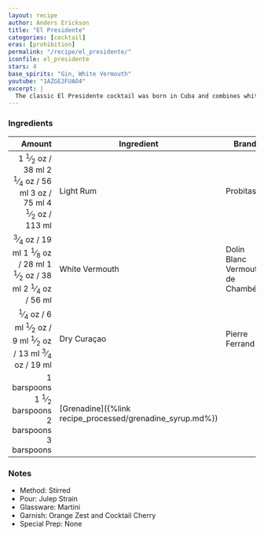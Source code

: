 ```yaml
---
layout: recipe
author: Anders Erickson
title: "El Presidente"
categories: [cocktail]
eras: [prohibition]
permalink: "/recipe/el_presidente/"
iconfile: el_presidente
stars: 4
base_spirits: "Gin, White Vermouth"
youtube: "1AZGE2FUAO4"
excerpt: |
  The classic El Presidente cocktail was born in Cuba and combines white rum, dry vermouth, orange curaçao and grenadine. Hail to the chief.
---
```


### Ingredients

|                                                                                                                                                                                                                                                                                                  Amount | Ingredient                                                | Brand                            |
| ------------------------------------------------------------------------------------------------------------------------------------------------------------------------------------------------------------------------------------------------------------------------------------------------------: | --------------------------------------------------------- | -------------------------------- |
|                               <span class="onex active">1 <sup>1</sup>&frasl;<sub>2</sub> oz / 38 ml</span> <span class="onehalfx">2 <sup>1</sup>&frasl;<sub>4</sub> oz / 56 ml</span> <span class="twox">3 oz / 75 ml</span> <span class="threex">4 <sup>1</sup>&frasl;<sub>2</sub> oz / 113 ml</span> | Light Rum                                                 | Probitas                         |
| <span class="onex active"> <sup>3</sup>&frasl;<sub>4</sub> oz / 19 ml</span> <span class="onehalfx">1 <sup>1</sup>&frasl;<sub>8</sub> oz / 28 ml</span> <span class="twox">1 <sup>1</sup>&frasl;<sub>2</sub> oz / 38 ml</span> <span class="threex">2 <sup>1</sup>&frasl;<sub>4</sub> oz / 56 ml</span> | White Vermouth                                            | Dolin Blanc Vermouth de Chambéry |
|      <span class="onex active"> <sup>1</sup>&frasl;<sub>4</sub> oz / 6 ml</span> <span class="onehalfx"> <sup>1</sup>&frasl;<sub>2</sub> oz / 9 ml</span> <span class="twox"> <sup>1</sup>&frasl;<sub>2</sub> oz / 13 ml</span> <span class="threex"> <sup>3</sup>&frasl;<sub>4</sub> oz / 19 ml</span> | Dry Curaçao                                               | Pierre Ferrand                   |
|                                                                                                    <span class="onex active">1 barspoons</span> <span class="onehalfx">1 <sup>1</sup>&frasl;<sub>2</sub> barspoons</span> <span class="twox">2 barspoons</span> <span class="threex">3 barspoons</span> | [Grenadine]({%link recipe_processed/grenadine_syrup.md%}) |

### Notes

- Method: Stirred
- Pour: Julep Strain
- Glassware: Martini
- Garnish: Orange Zest and Cocktail Cherry
- Special Prep: None

<script type="application/ld+json">
{
  "@context": "https://schema.org",
  "@type": "Recipe",
  "author": "{{ page.author }}",
  "description": "{{ page.excerpt | strip_html | replace: '"', "'" }}",
  "image": "{%- for ingredient in site.data[page.iconfile].images.ingredient limit: 1 -%}{{ ingredient.url }}{%- endfor -%}",
  "recipeIngredient": [  "1.5 oz Light Rum",
  " 0.75 oz White Vermouth ",
  " 0.25 oz Dry Curaçao",
  "1 barspoon Grenadine"],
  "name": "{{ page.title }}",
  "recipeInstructions": "  {
    '@type': 'HowToStep',
    'text': '- Method: Stirred
'
  },  {
    '@type': 'HowToStep',
    'text': '- Pour: Julep Strain
'
  },  {
    '@type': 'HowToStep',
    'text': '- Glassware: Martini
'
  },  {
    '@type': 'HowToStep',
    'text': '- Garnish: Orange Zest and Cocktail Cherry
'
  },  {
    '@type': 'HowToStep',
    'text': '- Special Prep: None
'
  }",
  "recipeYield": "1 cocktail",
  "recipeCategory": "cocktail"
}
</script>
